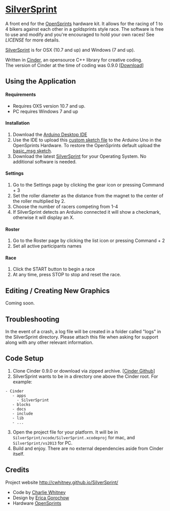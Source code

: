 [SilverSprint](http://cwhitney.github.io/SilverSprint/)
=============
A front end for the [OpenSprints](https://www.opensprints.com) hardware kit.  It allows for the racing of 1 to 4 bikers against each other in a goldsprints style race.  The software is free to use and modify and you're encouraged to hold your own races!  See _LICENSE_ for more details.

[SilverSprint](http://cwhitney.github.io/SilverSprint/) is for OSX (10.7 and up) and Windows (7 and up).

Written in [Cinder](https://libcinder.org/), an opensource C++ library for creative coding.  
The version of Cinder at the time of coding was 0.9.0 [[Download](https://github.com/cinder/Cinder/releases/tag/v0.9.0)]

## Using the Application

#### Requirements
* Requires OXS version 10.7 and up.
* PC requires Windows 7 and up

#### Installation
1. Download the [Arduino Desktop IDE](https://www.arduino.cc/en/main/software)
2. Use the IDE to upload this [custom sketch file](https://raw.githubusercontent.com/cwhitney/SilverSprint/master/Arduino/ss_basic/ss_basic.ino) to the Arduino Uno in the OpenSprints Hardware.  To restore the OpenSprints default upload the [basic_msg sketch](https://github.com/opensprints/basic_msg/releases/latest).
3. Download the latest [SilverSprint](https://github.com/cwhitney/SilverSprint/releases/latest) for your Operating System.  No additional software is needed.

#### Settings
1. Go to the Settings page by clicking the gear icon or pressing Command + 3
2. Set the roller diameter as the distance from the magnet to the center of the roller multiplied by 2.
3. Choose the number of racers competing from 1-4
4. If SilverSprint detects an Arduino connected it will show a checkmark, otherwise it will display an X.

#### Roster
1. Go to the Roster page by clicking the list icon or pressing Command + 2
2. Set all active participants names

#### Race
1. Click the START button to begin a race
2. At any time, press STOP to stop and reset the race.

## Editing / Creating New Graphics
Coming soon.

## Troubleshooting
In the event of a crash, a log file will be created in a folder called "logs" in the SilverSprint directory.
Please attach this file when asking for support along with any other relevant information.

## Code Setup
1. Clone Cinder 0.9.0 or download via zipped archive. [[Cinder Github](https://github.com/cinder/Cinder)]
2. SilverSprint wants to be in a directory one above the Cinder root. For example:  

```
- Cinder
   - apps  
     - SilverSprint
   - blocks  
   - docs
   - include
   - lib
   - ...
```
3. Open the project file for your platform. It will be in `SilverSprint/xcode/SilverSprint.xcodeproj` for mac, and `SilverSprint/vs2013` for PC.
4. Build and enjoy. There are no external dependencies aside from Cinder itself.

## Credits

Project website http://cwhitney.github.io/SilverSprint/
* Code by [Charlie Whitney](http://sharkbox.com)
* Design by [Erica Gorochow](http://gorociao.com)
* Hardware [OpenSprints](https://www.opensprints.com)
